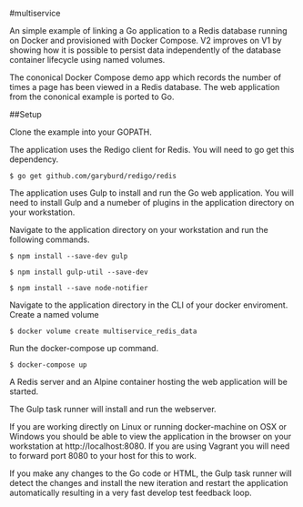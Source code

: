 #multiservice

An simple example of linking a Go application to a Redis database running on Docker and provisioned with Docker Compose. V2 improves on V1 by showing how it is possible to persist data independently of the database container lifecycle using named volumes.  

The cononical Docker Compose demo app which records the number of times a page has been viewed in a Redis database. The web application from the cononical example is ported to Go.

##Setup

Clone the example into your GOPATH.

The application uses the Redigo client for Redis. You will need to go get this dependency.

`$ go get github.com/garyburd/redigo/redis`

The application uses Gulp to install and run the Go web application. You will need to install Gulp and a numeber of plugins in the application directory on your workstation.

Navigate to the application directory on your workstation and run the following commands.

`$ npm install --save-dev gulp`

`$ npm install gulp-util --save-dev`

`$ npm install --save node-notifier`


Navigate to the application directory in the CLI of your docker enviroment. 
Create a named volume 

`$ docker volume create multiservice_redis_data`

Run the docker-compose up command. 

`$ docker-compose up`

A Redis server and an Alpine container hosting the web application will be started.

The Gulp task runner will install and run the webserver.

If you are working directly on Linux or running docker-machine on OSX or Windows you should be able to view the application in the browser on your workstation at http://localhost:8080. If you are using Vagrant you will need to forward port 8080 to your host for this to work.

If you make any changes to the Go code or HTML, the Gulp task runner will detect the changes and install the new iteration and restart the application automatically resulting in a very fast develop test feedback loop.


